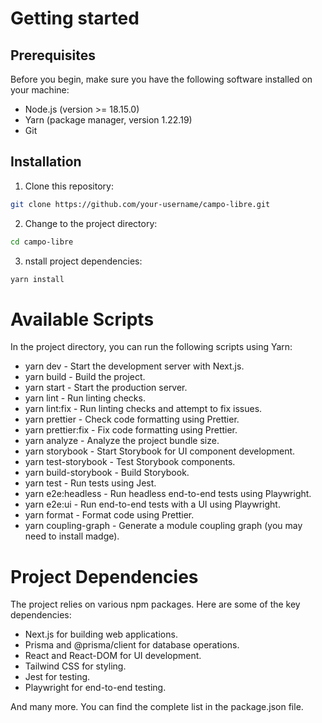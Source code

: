 # Getting started

## Prerequisites

Before you begin, make sure you have the following software installed on your machine:

* Node.js (version >= 18.15.0)
* Yarn (package manager, version 1.22.19)
* Git

## Installation

1. Clone this repository:

```bash
git clone https://github.com/your-username/campo-libre.git
```

2. Change to the project directory:

```bash
cd campo-libre
```

3. nstall project dependencies:

```bash
yarn install
```

# Available Scripts

In the project directory, you can run the following scripts using Yarn:

* yarn dev - Start the development server with Next.js.
* yarn build - Build the project.
* yarn start - Start the production server.
* yarn lint - Run linting checks.
* yarn lint:fix - Run linting checks and attempt to fix issues.
* yarn prettier - Check code formatting using Prettier.
* yarn prettier:fix - Fix code formatting using Prettier.
* yarn analyze - Analyze the project bundle size.
* yarn storybook - Start Storybook for UI component development.
* yarn test-storybook - Test Storybook components.
* yarn build-storybook - Build Storybook.
* yarn test - Run tests using Jest.
* yarn e2e:headless - Run headless end-to-end tests using Playwright.
* yarn e2e:ui - Run end-to-end tests with a UI using Playwright.
* yarn format - Format code using Prettier.
* yarn coupling-graph - Generate a module coupling graph (you may need to install madge).

# Project Dependencies

The project relies on various npm packages. Here are some of the key dependencies:

* Next.js for building web applications.
* Prisma and @prisma/client for database operations.
* React and React-DOM for UI development.
* Tailwind CSS for styling.
* Jest for testing.
* Playwright for end-to-end testing.

And many more. You can find the complete list in the package.json file.
